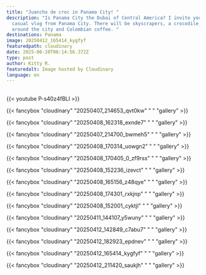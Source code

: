```yaml
---
title: "Juancho de croc in Panama City! "
description: "Is Panama City the Dubai of Central America? I invite you to a
  casual vlog from Panama City. There will be skyscrapers, a crocodile, a walk
  around the city and Colombian coffee. "
destinations: Panama
image: 20250412_165414_kygfyf
featuredpath: cloudinary
date: 2025-06-20T06:14:56.372Z
type: post
author: Kitty R.
featuredalt: Image hosted by Cloudinary
language: en
---
```

<br>{{< youtube P-s40z4fBLI >}}</br>

{{< fancybox "cloudinary" "20250407_214653_qvt0kw" "  " "gallery" >}}

{{< fancybox "cloudinary" "20250408_162318_exnde7" " " "gallery" >}}

{{< fancybox "cloudinary" "20250407_214700_bwmeh5" " " "gallery" >}}

{{< fancybox "cloudinary" "20250408_170314_uowgn2" "  " "gallery" >}}

{{< fancybox "cloudinary" "20250408_170405_0_zf9rss" " " "gallery" >}}

{{< fancybox "cloudinary" "20250408_152236_izevct" " " "gallery" >}}

{{< fancybox "cloudinary" "20250408_165156_z48qye" " " "gallery" >}}

{{< fancybox "cloudinary" "20250408_174301_rxkjnp" " " "gallery" >}}

{{< fancybox "cloudinary" "20250408_152001_cyktjl" " " "gallery" >}}

{{< fancybox "cloudinary" "20250411_144107_y5wuny" " " "gallery" >}}

{{< fancybox "cloudinary" "20250412_142849_c7abu7" " " "gallery" >}}

{{< fancybox "cloudinary" "20250412_182923_epdnev" " " "gallery" >}}

{{< fancybox "cloudinary" "20250412_165414_kygfyf" " " "gallery" >}}

{{< fancybox "cloudinary" "20250412_211420_saukjh" " " "gallery" >}}